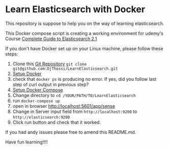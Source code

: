 # Learn Elasticsearch with Docker
This repository is suppose to help you on the way of learning elasticsearch.

This Docker compose script is creating a working environment for udemy's Course [Complete Guide to Elasticsearch 2.1](https://www.udemy.com/elasticsearch-complete-guide/)

If you don't have Docker set up on your Linux machine, please follow these steps:
 1. Clone this [Git Repository](https://github.com/DjThossi/LearnElasticsearch) `git clone git@github.com:DjThossi/LearnElasticsearch.git`
 2. [Setup Docker](https://docs.docker.com/engine/getstarted/linux_install_help/)
 3. check that `docker ps` is producing no error. If yes, did you follow last step of curl output in previous step?
 4. [Setup Docker Compose](https://docs.docker.com/compose/install/)
 5. Change directory to `cd /YOUR/PATH/TO/LearnElasticsearch`
 6. run `docker-compose up`
 7. open in browser [http://localhost:5601/app/sense](http://localhost:5601/app/sense)
 8. Change in Server input field from `http://localhost:9200` to `http://elasticsearch:9200`
 9. Click run button and check that it worked.

If you had andy issues please free to amend this README.md.

Have fun learning!!!!
